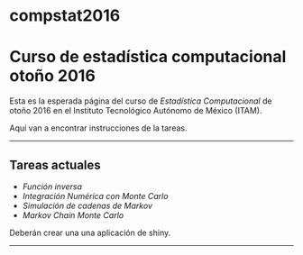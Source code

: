 # compstat2016
# Curso de estadística computacional otoño 2016

Esta es la esperada página del curso de *Estadística Computacional* de otoño 2016 en el Instituto Tecnológico Autónomo de México (ITAM).

Aquí van a encontrar instrucciones de la tareas.

------------------

## Tareas actuales
- *Función inversa*
- *Integración Numérica con Monte Carlo*
- *Simulación de cadenas de Markov*
- *Markov Chain Monte Carlo*

Deberán crear una una aplicación de shiny.

------------------


